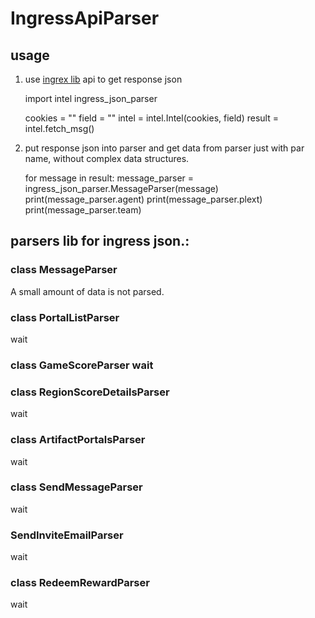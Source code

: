 # IngressApiParser

## usage

1. use [ingrex lib](https://github.com/blackgear/ingrex_lib) api to get response json

    import intel
    ingress_json_parser
    
    cookies = ""
    field = ""
    intel = intel.Intel(cookies, field)
    result = intel.fetch_msg()

2. put response json into parser and get data from parser just with par name, without complex data structures.

    for message in result:
        message_parser = ingress_json_parser.MessageParser(message)
        print(message_parser.agent)
        print(message_parser.plext)
        print(message_parser.team)


## parsers lib for ingress json.:

### class MessageParser 
A small amount of data is not parsed.

### class PortalListParser
wait

### class GameScoreParser wait

### class RegionScoreDetailsParser 
wait

### class ArtifactPortalsParser
 wait

### class SendMessageParser 
wait

### SendInviteEmailParser 
wait

### class RedeemRewardParser 
wait

